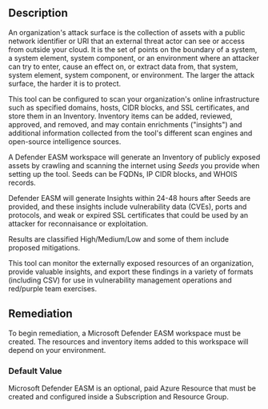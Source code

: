 ## Description

An organization's attack surface is the collection of assets with a public network identifier or URI that an external threat actor can see or access from outside your cloud. It is the set of points on the boundary of a system, a system element, system component, or an environment where an attacker can try to enter, cause an effect on, or extract data from, that system, system element, system component, or environment. The larger the attack surface, the harder it is to protect.

This tool can be configured to scan your organization's online infrastructure such as specified domains, hosts, CIDR blocks, and SSL certificates, and store them in an Inventory. Inventory items can be added, reviewed, approved, and removed, and may contain enrichments ("insights") and additional information collected from the tool's different scan engines and open-source intelligence sources.

A Defender EASM workspace will generate an Inventory of publicly exposed assets by crawling and scanning the internet using _Seeds_ you provide when setting up the tool. Seeds can be FQDNs, IP CIDR blocks, and WHOIS records.

Defender EASM will generate Insights within 24-48 hours after Seeds are provided, and these insights include vulnerability data (CVEs), ports and protocols, and weak or expired SSL certificates that could be used by an attacker for reconnaisance or exploitation.

Results are classified High/Medium/Low and some of them include proposed mitigations.

This tool can monitor the externally exposed resources of an organization, provide valuable insights, and export these findings in a variety of formats (including CSV) for use in vulnerability management operations and red/purple team exercises.

## Remediation

To begin remediation, a Microsoft Defender EASM workspace must be created. The resources and inventory items added to this workspace will depend on your environment.

### Default Value

Microsoft Defender EASM is an optional, paid Azure Resource that must be created and configured inside a Subscription and Resource Group.
